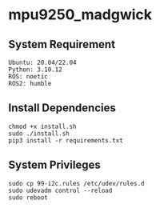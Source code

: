 # mpu9250_madgwick

## System Requirement
```
Ubuntu: 20.04/22.04
Python: 3.10.12
ROS: noetic
ROS2: humble
```

## Install Dependencies
```
chmod +x install.sh
sudo ./install.sh
pip3 install -r requirements.txt
```

## System Privileges
```
sudo cp 99-i2c.rules /etc/udev/rules.d
sudo udevadm control --reload
sudo reboot
```


